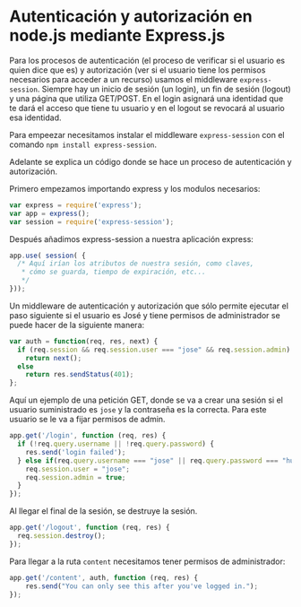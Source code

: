 # Autenticación y autorización en node.js mediante Express.js

Para los procesos de autenticación (el proceso de verificar si el usuario es quien dice que es) y autorización (ver si el usuario tiene los permisos necesarios para acceder a un recurso) usamos el middleware `express-session`. Siempre hay un inicio de sesión (un login), un fin de sesión (logout) y una página que utiliza GET/POST. En el login asignará una identidad que te dará el acceso que tiene tu usuario y en el logout se revocará al usuario esa identidad.

Para empeezar necesitamos instalar el middleware `express-session` con el comando `npm install express-session`.

Adelante se explica un código donde se hace un proceso de autenticación y autorización.

Primero empezamos importando express y los modulos necesarios:

```javascript
var express = require('express');
var app = express();
var session = require('express-session');
```

Después añadimos express-session a nuestra aplicación express:

```javascript
app.use( session( {
  /* Aquí irían los atributos de nuestra sesión, como claves,
   * cómo se guarda, tiempo de expiración, etc...
   */
}));
```

Un middleware de autenticación y autorización que sólo permite ejecutar el paso siguiente si el usuario es José y tiene permisos de administrador se puede hacer de la siguiente manera:

```javascript
var auth = function(req, res, next) {
  if (req.session && req.session.user === "jose" && req.session.admin)
    return next();
  else
    return res.sendStatus(401);
};
```

Aquí un ejemplo de una petición GET, donde se va a crear una sesión si el usuario suministrado es `jose` y la contraseña es la correcta. Para este usuario se le va a fijar permisos de admin.
```javascript
app.get('/login', function (req, res) {
  if (!req.query.username || !req.query.password) {
    res.send('login failed');
  } else if(req.query.username === "jose" || req.query.password === "hunter2") {
    req.session.user = "jose";
    req.session.admin = true;
  }
});
```

Al llegar el final de la sesión, se destruye la sesión.
```javascript
app.get('/logout', function (req, res) {
  req.session.destroy();
});
```

Para llegar a la ruta `content` necesitamos tener permisos de administrador:
```javascript
app.get('/content', auth, function (req, res) {
    res.send("You can only see this after you've logged in.");
});
```
